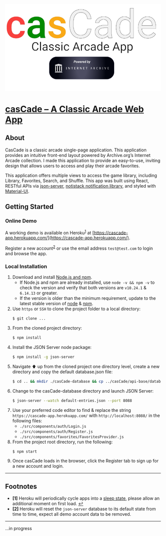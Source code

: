 
![casCade Logo with Internet Arcade citation](./src/assets/documentation/casCade-Logo-sc.png)
# [casCade &#8211; A Classic Arcade Web App](https://cascade-app.herokuapp.com/)

## About

CasCade is a classic arcade single-page application. This application provides an intuitive front-end layout powered by Archive.org’s Internet Arcade collection. I made this application to provide an easy-to-use, inviting design that allows users to access and play their arcade favorites. 

This application offers multiple views to access the game library, including Library, Favorites, Search, and Shuffle. This app was built using React, RESTful APIs via [json-server](https://github.com/typicode/json-server), [notistack notification library](https://github.com/iamhosseindhv/notistack), and styled with [Material-UI](https://github.com/mui-org/material-ui).

## Getting Started

### Online Demo

A working demo is available on Heroku<sup id="a1">[1](#f1)</sup> at [https://cascade-app.herokuapp.com/](https://cascade-app.herokuapp.com/).

Register a new account<sup id="a2">[2](#f2)</sup> or use the email address `test@test.com` to login and browse the app.

### Local Installation

1.  Download and install [Node.js and npm](https://docs.npmjs.com/downloading-and-installing-node-js-and-npm).
    - If Node.js and npm are already installed, use `node -v && npm -v` to check the version and verify that both versions are `v10.24.1` & `6.14.13` or greater.
    - If the version is older than the minimum requirement, update to the latest stable version of [node](https://docs.npmjs.com/try-the-latest-stable-version-of-node) & [npm](https://docs.npmjs.com/try-the-latest-stable-version-of-npm).
2. Use `https` or `SSH` to clone the project folder to a local directory:
    ```Bash
    $ git clone ...
    ```
3. From the cloned project directory:
    ```Bash
    $ npm install
    ```
4. Install the JSON Server node package:
    ```Bash
    $ npm install -g json-server
    ```
5. Navigate ⬆ up from the cloned project one directory level, create a new directory and copy the default database.json file:
    ```Bash
    $ cd .. && mkdir ./casCade-database && cp ../casCade/api-base/database.json ./casCade-database
    ```
6. Change to the casCade-database directory and launch JSON Server:
    ```Bash
    $ json-server --watch default-entries.json --port 8088
    ```
7.  Use your preferred code editor to find & replace the string `https://cascade-app.herokuapp.com/` with `http://localhost:8088/` in the following files:
    - `./src/components/auth/Login.js`
    - `./src/components/auth/Register.js`
    - `./src/components/favorites/FavoritesProvider.js`
8. From the project root directory, run the following:
    ```Bash
    $ npm start
    ```
9. Once casCade loads in the browser, click the Register tab to sign up for a new account and login.


---

## Footnotes
- <b id="f1">[1]</b> Heroku will periodically cycle apps into a [sleep state](https://blog.heroku.com/app_sleeping_on_heroku), please allow an additional moment on first load.  [↩](#a1)
- <b id="f1">[2]</b> Heroku will reset the `json-server` database to its default state from time to time, expect all demo account data to be removed.

---
...in progress